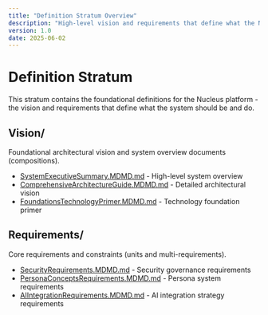 ```yaml
---
title: "Definition Stratum Overview"
description: "High-level vision and requirements that define what the Nucleus system should be and do."
version: 1.0
date: 2025-06-02
---
```


# Definition Stratum

This stratum contains the foundational definitions for the Nucleus platform - the vision and requirements that define what the system should be and do.

## Vision/
Foundational architectural vision and system overview documents (compositions).

- [SystemExecutiveSummary.MDMD.md](Vision/SystemExecutiveSummary.MDMD.md) - High-level system overview
- [ComprehensiveArchitectureGuide.MDMD.md](Vision/ComprehensiveArchitectureGuide.MDMD.md) - Detailed architectural vision  
- [FoundationsTechnologyPrimer.MDMD.md](Vision/FoundationsTechnologyPrimer.MDMD.md) - Technology foundation primer

## Requirements/
Core requirements and constraints (units and multi-requirements).

- [SecurityRequirements.MDMD.md](Requirements/SecurityRequirements.MDMD.md) - Security governance requirements
- [PersonaConceptsRequirements.MDMD.md](Requirements/PersonaConceptsRequirements.MDMD.md) - Persona system requirements
- [AIIntegrationRequirements.MDMD.md](Requirements/AIIntegrationRequirements.MDMD.md) - AI integration strategy requirements